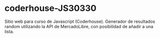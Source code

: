 # coderhouse-JS30330
Sitio web para curso de Javascript (Coderhouse).
Generador de resultados random utilizando la API de MercadoLibre, con posibilidad de añadir a una lista.
